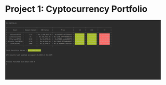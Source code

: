 # Project 1: Cyptocurrency Portfolio  
![Portfolio](https://github.com/CormacKrum/Python-And-CryptoCurrency/blob/master/Cryptocurrency%20Portfolio/ss1.png)

